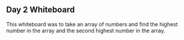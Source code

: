 ## Day 2 Whiteboard

This whiteboard was to take an array of numbers and find the highest number in the array and the second highest number in the array.